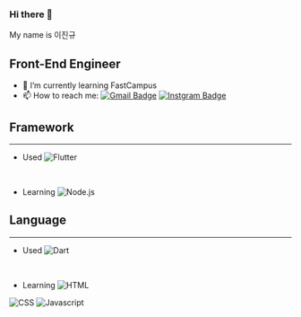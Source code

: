 ### Hi there 👋
My name is 이진규

## Front-End Engineer
- 🌱 I’m currently learning FastCampus
- 📫 How to reach me: 
[![Gmail Badge](https://img.shields.io/badge/Gmail-d14836?style=flat-square&logo=Gmail&logoColor=white&link=mailto:snugyun01@gmail.com)](mailto:hippo9851@gmail.com)
[![Instgram Badge](https://img.shields.io/badge/Instagram-000000?style=flat-square&logo=instagram&link=https://www.instagram.com/jingyu9851/)](https://www.instagram.com/jingyu9851/)

## Framework
<hr/>

- Used <img alt="Flutter" src ="https://img.shields.io/badge/Flutter-02569B.svg?&style=for-the-badge&logo=Flutter&logoColor=white"/>
<br/>

- Learning <img alt="Node.js" src ="https://img.shields.io/badge/Node.js-339933.svg?&style=for-the-badge&logo=Node.js&logoColor=white"/>

## Language
<hr/>

- Used <img alt="Dart" src ="https://img.shields.io/badge/Dart-0175C2.svg?&style=for-the-badge&logo=Dart&logoColor=white"/>
<br/>

- Learning <img alt="HTML" src ="https://img.shields.io/badge/HTML5-E34F26.svg?&style=for-the-badge&logo=HTML5&logoColor=white"/>
<img alt="CSS" src ="https://img.shields.io/badge/CSS-1572B6.svg?&style=for-the-badge&logo=CSS3&logoColor=white"/>
<img alt="Javascript" src ="https://img.shields.io/badge/Javascript-F7DF1E.svg?&style=for-the-badge&logo=Javascript&logoColor=black"/>
